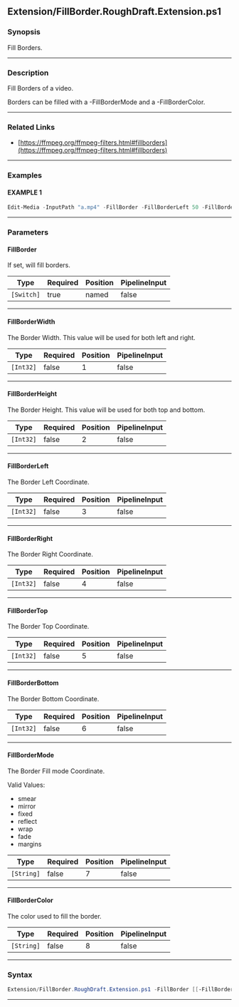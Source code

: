 
Extension/FillBorder.RoughDraft.Extension.ps1
---------------------------------------------
### Synopsis
Fill Borders.

---
### Description

Fill Borders of a video.

Borders can be filled with a -FillBorderMode and a -FillBorderColor.

---
### Related Links
* [https://ffmpeg.org/ffmpeg-filters.html#fillborders](https://ffmpeg.org/ffmpeg-filters.html#fillborders)



---
### Examples
#### EXAMPLE 1
```PowerShell
Edit-Media -InputPath "a.mp4" -FillBorder -FillBorderLeft 50 -FillBorderRight 50 -FillBorderTop 40 -FillBorderBottom 40 -FillBorderMode Reflect
```

---
### Parameters
#### **FillBorder**

If set, will fill borders.






|Type      |Required|Position|PipelineInput|
|----------|--------|--------|-------------|
|`[Switch]`|true    |named   |false        |



---
#### **FillBorderWidth**

The Border Width.  This value will be used for both left and right.






|Type     |Required|Position|PipelineInput|
|---------|--------|--------|-------------|
|`[Int32]`|false   |1       |false        |



---
#### **FillBorderHeight**

The Border Height.  This value will be used for both top and bottom.






|Type     |Required|Position|PipelineInput|
|---------|--------|--------|-------------|
|`[Int32]`|false   |2       |false        |



---
#### **FillBorderLeft**

The Border Left Coordinate.






|Type     |Required|Position|PipelineInput|
|---------|--------|--------|-------------|
|`[Int32]`|false   |3       |false        |



---
#### **FillBorderRight**

The Border Right Coordinate.






|Type     |Required|Position|PipelineInput|
|---------|--------|--------|-------------|
|`[Int32]`|false   |4       |false        |



---
#### **FillBorderTop**

The Border Top Coordinate.






|Type     |Required|Position|PipelineInput|
|---------|--------|--------|-------------|
|`[Int32]`|false   |5       |false        |



---
#### **FillBorderBottom**

The Border Bottom Coordinate.






|Type     |Required|Position|PipelineInput|
|---------|--------|--------|-------------|
|`[Int32]`|false   |6       |false        |



---
#### **FillBorderMode**

The Border Fill mode Coordinate.



Valid Values:

* smear
* mirror
* fixed
* reflect
* wrap
* fade
* margins






|Type      |Required|Position|PipelineInput|
|----------|--------|--------|-------------|
|`[String]`|false   |7       |false        |



---
#### **FillBorderColor**

The color used to fill the border.






|Type      |Required|Position|PipelineInput|
|----------|--------|--------|-------------|
|`[String]`|false   |8       |false        |



---
### Syntax
```PowerShell
Extension/FillBorder.RoughDraft.Extension.ps1 -FillBorder [[-FillBorderWidth] <Int32>] [[-FillBorderHeight] <Int32>] [[-FillBorderLeft] <Int32>] [[-FillBorderRight] <Int32>] [[-FillBorderTop] <Int32>] [[-FillBorderBottom] <Int32>] [[-FillBorderMode] <String>] [[-FillBorderColor] <String>] [<CommonParameters>]
```
---




